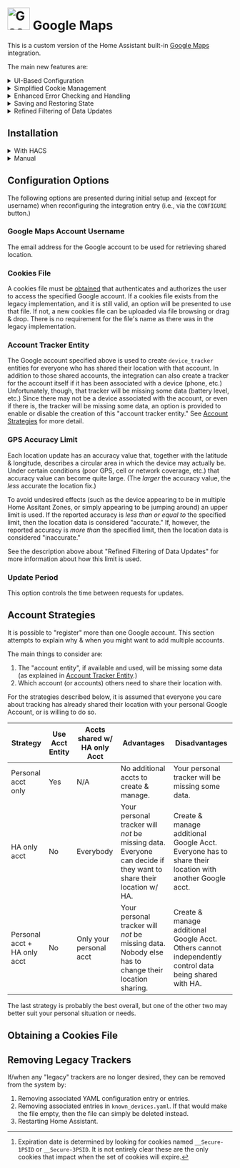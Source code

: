 # <img src="https://brands.home-assistant.io/google_maps/icon.png" alt="Google Maps" width="50" height="50"/> Google Maps

This is a custom version of the Home Assistant built-in [Google Maps](https://www.home-assistant.io/integrations/google_maps/) integration.

The main new features are:

<details>
<summary>UI-Based Configuration</summary>

The integration can now be set up via the UI.
YAML-based configuration is still supported but deprecated.

Entities created via the UI do not conflict with any existing "legacy" entities previously created by the built-in integration
(i.e., those that use [`known_devices.yaml`](https://www.home-assistant.io/integrations/device_tracker#known_devicesyaml).)

</details>

<details>
<summary>Simplified Cookie Management</summary>

Regarding cookies, unfortunately a cookies file must still be obtained externally,
but managing those cookies is made a bit easier, including:
- Automatically finding and using an existing cookies file used by the legacy implementation.
- Detailed instructions for obtaining a new cookies file.
- Providing a simplified process to upload a new cookies file.
- Displaying the expiration date [^1].
- The creation of a repair issue when they will expire in the near future.
- Automatically initiating reconfiguration when they expire, either at startup or while Home Assistant is running.

[^1]: Expiration date is determined by looking for cookies named `__Secure-1PSID` or `__Secure-3PSID`.
It is not entirely clear these are the only cookies that impact when the set of cookies will expire.

</details>

<details>
<summary>Enhanced Error Checking and Handling</summary>

Previously, cookies were only "validated" at startup.
If they expired while Home Assistant was running the associated tracker entities would simply stop updating.
Also networking (and other errors) would only be logged, possibly due to an unhandled exception, but no action was taken.

This new implementation adds significantly more error checking.
E.g., cookie validity is checked after every update
and networking errors are caught and handled.

</details>

<details>
<summary>Saving and Restoring State</summary>

Tracker state is saved & restored:
- accross Home Assistant restarts
- through integration entry reload
- when cookies are updated, e.g., during the reauthentication process after existing cookies expire

</details>

<details>
<summary>Refined Filtering of Data Updates</summary>

The built-in integration completely ignores new shared data if the `gps_accuracy` value exceeds the set limit.
This can cause an `unknown` or `unavailable` state when no data was previously received (since startup) that did meet the limit.

The new implementation will always use non-location data (battery level, etc.) regardless of the `last_seen` timestamp.

Location data (`latitude`, etc.) will be used, even if it is "inaccurate" (i.e., does not meet the [set limit](#gps-accuracy-limit)),
when there is no previous location data (e.g., the first time the entity is created),
or if the previous location is also inaccurate, as long as the new data is at least as accurate as the old data.
Once "accurate" location data is used, however, it will only be replaced by newer, accurate location data.

</details>

## Installation

<details>
<summary>With HACS</summary>

[![hacs_badge](https://img.shields.io/badge/HACS-Custom-41BDF5.svg)](https://hacs.xyz/)

You can use HACS to manage the installation and provide update notifications.

1. Add this repo as a [custom repository](https://hacs.xyz/docs/faq/custom_repositories/):

```text
https://github.com/pnbruckner/ha-google-maps
```

2. Install the integration using the appropriate button on the HACS Integrations page. Search for "google maps".

</details>

<details>
<summary>Manual</summary>

Place a copy of the files from [`custom_components/google_maps`](custom_components/google_maps)
in `<config>/custom_components/google_maps`,
where `<config>` is your Home Assistant configuration directory.

>__NOTE__: When downloading, make sure to use the `Raw` button from each file's page.

</details>

## Configuration Options

The following options are presented during initial setup and (except for username) when reconfiguring the integration entry (i.e., via the `CONFIGURE` button.)

### Google Maps Account Username

The email address for the Google account to be used for retrieving shared location.

### Cookies File

A cookies file must be [obtained](#obtaining-a-cookies-file) that authenticates and authorizes the user to access the specified Google account.
If a cookies file exists from the legacy implementation, and it is still valid, an option will be presented to use that file.
If not, a new cookies file can be uploaded via file browsing or drag & drop.
There is no requirement for the file's name as there was in the legacy implementation.

### Account Tracker Entity

The Google account specified above is used to create `device_tracker` entities for everyone who has shared their location with that account.
In addition to those shared accounts, the integration can also create a tracker for the account itself if it has been associated with a device (phone, etc.)
Unfortunately, though, that tracker will be missing some data (battery level, etc.)
Since there may not be a device associated with the account, or even if there is, the tracker will be missing some data,
an option is provided to enable or disable the creation of this "account tracker entity."
See [Account Strategies](account-strategies) for more detail.

### GPS Accuracy Limit

Each location update has an accuracy value that, together with the latitude & longitude, describes a circular area in which the device may actually be.
Under certain conditions (poor GPS, cell or network coverage, etc.) that accuracy value can become quite large.
(The _larger_ the accuracy value, the _less_ accurate the location fix.)

To avoid undesired effects (such as the device appearing to be in multiple Home Assitant Zones, or simply appearing to be jumping around)
an upper limit is used.
If the reported accuracy is _less than or equal to_ the specified limit, then the location data is considered "accurate."
If, however, the reported accuracy is _more than_ the specified limit, then the location data is considered "inaccurate."

See the description above about "Refined Filtering of Data Updates" for more information about how this limit is used.

### Update Period

This option controls the time between requests for updates.

## Account Strategies

It is possible to "register" more than one Google account.
This section attempts to explain why & when you might want to add multiple accounts.

The main things to consider are:
1. The "account entity", if available and used, will be missing some data (as explained in [Account Tracker Entity](#account-tracker-entity).)
2. Which account (or accounts) others need to share their location with.

For the strategies described below, it is assumed that everyone you care about tracking has already shared their location with your personal Google Account,
or is willing to do so.

Strategy | Use Acct Entity | Accts shared w/ HA only Acct | Advantages | Disadvantages
-|-|-|-|-
Personal acct only | Yes | N/A | No additional accts to create & manage. | Your personal tracker will be missing some data.
HA only acct | No | Everybody | Your personal tracker will _not_ be missing data. Everyone can decide if they want to share their location w/ HA. | Create & manage additional Google Acct. Everyone has to share their location with another Google acct.
Personal acct + HA only acct | No | Only your personal acct | Your personal tracker will _not_ be missing data. Nobody else has to change their location sharing. | Create & manage additional Google Acct. Others cannot independently control data being shared with HA.

The last strategy is probably the best overall, but one of the other two may better suit your personal situation or needs.

## Obtaining a Cookies File

## Removing Legacy Trackers

If/when any "legacy" trackers are no longer desired, they can be removed from the system by:

1. Removing associated YAML configuration entry or entries.
2. Removing associated entries in `known_devices.yaml`.
If that would make the file empty, then the file can simply be deleted instead.
3. Restarting Home Assistant.
